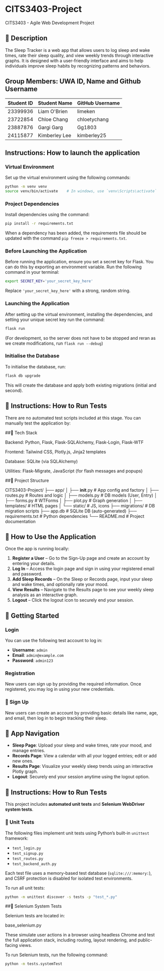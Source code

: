 # CITS3403-Project
CITS3403 - Agile Web Development Project

## 📝 Description

The Sleep Tracker is a web app that allows users to log sleep and wake times, rate their sleep quality, and view weekly trends through interactive graphs. It is designed with a user-friendly interface and aims to help individuals improve sleep habits by recognizing patterns and behaviors.


## Group Members: UWA ID, Name and Github Username
| Student ID | Student Name     | GitHub Username |
|------------|------------------|-----------------|
| 23399936   | Liam O'Brien     | limeken         |
| 23722854   | Chloe Chang      | chloetychang    |
| 23887876   | Gargi Garg       | Gg1803          |
| 24115877   | Kimberley Lee    | kimberley25     |


## Instructions: How to launch the application

### Virtual Environment
Set up the virtual environment using the following commands:

```bash
python -m venv venv
source venv/bin/activate    # In windows, use `venv\Scripts\activate`
```

### Project Dependencies
Install dependencies using the command:
```bash
pip install -r requirements.txt
```

When a dependency has been added, the requirements file should be updated with the command `pip freeze > requirements.txt`.

### Before Launching the Application
Before running the application, ensure you set a secret key for Flask. You can do this by exporting an environment variable. Run the following command in your terminal:
```bash
export SECRET_KEY='your_secret_key_here'
```
Replace `'your_secret_key_here'` with a strong, random string.

### Launching the Application
After setting up the virtual environment, installing the dependencies, and setting your unique secret key run the command:

```bash
flask run
```

(For development, so the server does not have to be stopped and reran as we create modifications, run `flask run --debug`)

### Initialise the Database 
To initialise the database, run: 
```bash
flask db upgrade
```
This will create the database and apply both existing migrations (initial and second).

## 🧪 Instructions: How to Run Tests
There are no automated test scripts included at this stage.
You can manually test the application by:

##🧰 Tech Stack

Backend: Python, Flask, Flask-SQLAlchemy, Flask-Login, Flask-WTF

Frontend: Tailwind CSS, Plotly.js, Jinja2 templates

Database: SQLite (via SQLAlchemy)

Utilities: Flask-Migrate, JavaScript (for flash messages and popups)

##📁 Project Structure

CITS3403-Project/
├── app/
│   ├── __init__.py       # App config and factory
│   ├── routes.py         # Routes and logic
│   ├── models.py         # DB models (User, Entry)
│   ├── forms.py          # WTForms
│   ├── plot.py           # Graph generation
│   ├── templates/        # HTML pages
│   └── static/           # JS, icons
├── migrations/           # DB migration scripts
├── app.db                # SQLite DB (auto-generated)
├── requirements.txt      # Python dependencies
└── README.md             # Project documentation


## 🧪 How to Use the Application

Once the app is running locally:

1. **Register a User** – Go to the Sign-Up page and create an account by entering your details.
2. **Log In** – Access the login page and sign in using your registered email and password.
3. **Add Sleep Records** – On the Sleep or Records page, input your sleep and wake times, and optionally rate your mood.
4. **View Results** – Navigate to the Results page to see your weekly sleep analysis as an interactive graph.
5. **Logout** – Click the logout icon to securely end your session.

## 🚀 Getting Started

### Login
You can use the following test account to log in:

- **Username**: `admin`  
- **Email**: `admin@example.com`  
- **Password**: `admin123`


### Registration
New users can sign up by providing the required information. Once registered, you may log in using your new credentials.

### 📝 Sign Up

New users can create an account by providing basic details like name, age, and email, then log in to begin tracking their sleep.


## 🧭 App Navigation

- **Sleep Page**: Upload your sleep and wake times, rate your mood, and manage entries.
- **Records Page**: View a calendar with all your logged entries; edit or add new ones.
- **Results Page**: Visualize your weekly sleep trends using an interactive Plotly graph.
- **Logout**: Securely end your session anytime using the logout option.


## 🧪 Instructions: How to Run Tests

This project includes **automated unit tests** and **Selenium WebDriver system tests**.

### 🔹 Unit Tests

The following files implement unit tests using Python’s built-in `unittest` framework:

- `test_login.py`
- `test_signup.py`
- `test_routes.py`
- `test_backend_auth.py`

Each test file uses a memory-based test database (`sqlite:///:memory:`), and CSRF protection is disabled for isolated test environments.

To run all unit tests:

```bash
python -m unittest discover -s tests -p "test_*.py"
```
##🔹 Selenium System Tests

Selenium tests are located in:

base_selenium.py

These simulate user actions in a browser using headless Chrome and test the full application stack, including routing, layout rendering, and public-facing views.

To run Selenium tests, run the following command:

```bash
python -m tests.systemTest
```
